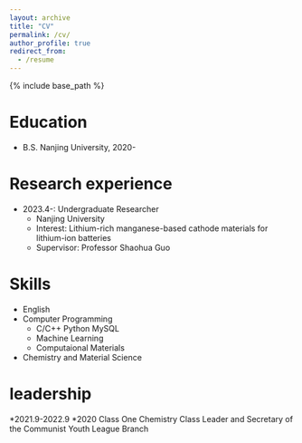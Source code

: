 ```yaml
---
layout: archive
title: "CV"
permalink: /cv/
author_profile: true
redirect_from:
  - /resume
---
```


{% include base_path %}

Education
======
* B.S. Nanjing University, 2020-

Research experience
======
* 2023.4-: Undergraduate Researcher
  * Nanjing University
  * Interest: Lithium-rich manganese-based cathode materials for lithium-ion batteries
  * Supervisor: Professor Shaohua Guo


Skills
======
* English
* Computer Programming
  * C/C++ Python MySQL
  * Machine Learning
  * Computaional Materials
* Chemistry and Material Science


leadership
======
*2021.9-2022.9
  *2020 Class One Chemistry Class Leader and Secretary of the Communist Youth League Branch
